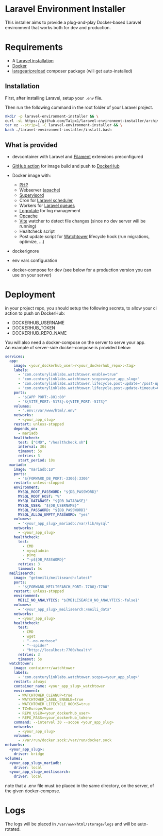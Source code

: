 # Laravel Environment Installer

This installer aims to provide a plug-and-play Docker-based Laravel environment that works both for dev and production.

# Requirements

- A [Laravel installation](https://laravel.com/docs/installation)
- [Docker](https://www.docker.com/)
- [laragear/preload](https://github.com/Laragear/Preload) composer package (will get auto-installed)

## Installation

First, after installing Laravel, setup your `.env` file.

Then run the following command in the root folder of your Laravel project.

```bash
mkdir -p laravel-environment-installer && \
curl -sL https://github.com/Talpx1/laravel-environment-installer/archive/refs/heads/main.tar.gz | \
tar xz --strip=1 -C laravel-environment-installer && \
bash ./laravel-environment-installer/install.bash
```

## What is provided

- devcontainer with Laravel and [Filament](https://filamentphp.com/) extensions preconfigured
- [GitHub action](https://github.com/features/actions) for image build and push to [DockerHub](https://hub.docker.com/)
- Docker image with:

  - [PHP](https://www.php.net/)
  - Webserver ([apache](https://httpd.apache.org/))
  - [Supervisord](https://supervisord.org/)
  - Cron for [Laravel scheduler](https://laravel.com/docs/12.x/scheduling#running-the-scheduler)
  - Workers for [Laravel queues](https://laravel.com/docs/queues#supervisor-configuration)
  - [Logrotate](https://linux.die.net/man/8/logrotate) for log management
  - [Opcache](https://www.php.net/manual/it/book.opcache.php)
  - [Vite](https://vite.dev/) watcher to detect file changes (since no dev server will be running)
  - Healtcheck script
  - Post update script for [Watchtower](https://containrrr.dev/watchtower/) lifecycle hook (run migrations, optimize, ...)

- dockerignore
- env vars configuration
- docker-compose for dev (see below for a production version you can use on your server)

# Deployment

in your project repo, you should setup the following secrets, to allow your ci action to push on DockerHub:

- DOCKERHUB_USERNAME
- DOCKERHUB_TOKEN
- DOCKERHUB_REPO_NAME

You will also need a docker-compose on the server to serve your app.  
An example of server-side docker-compose is provided below:

```yaml
services:
  app:
    image: <your_dockerhub_user>/<your_dockerhub_repo>:<tag>
    labels:
      - "com.centurylinklabs.watchtower.enable=true"
      - "com.centurylinklabs.watchtower.scope=<your_app_slug>"
      - "com.centurylinklabs.watchtower.lifecycle.post-update='/post-update.sh'"
      - "com.centurylinklabs.watchtower.lifecycle.post-update-timeout=0"
    ports:
      - "${APP_PORT:-80}:80"
      - "${VITE_PORT:-5173}:${VITE_PORT:-5173}"
    volumes:
      - ".env:/var/www/html/.env"
    networks:
      - <your_app_slug>
    restart: unless-stopped
    depends_on:
      - mariadb
    healthcheck:
      test: ["CMD", "/healthcheck.sh"]
      interval: 30s
      timeout: 5s
      retries: 3
      start_period: 10s
  mariadb:
    image: "mariadb:10"
    ports:
      - "${FORWARD_DB_PORT:-3306}:3306"
    restart: unless-stopped
    environment:
      MYSQL_ROOT_PASSWORD: "${DB_PASSWORD}"
      MYSQL_ROOT_HOST: "%"
      MYSQL_DATABASE: "${DB_DATABASE}"
      MYSQL_USER: "${DB_USERNAME}"
      MYSQL_PASSWORD: "${DB_PASSWORD}"
      MYSQL_ALLOW_EMPTY_PASSWORD: "yes"
    volumes:
      - "<your_app_slug>_mariadb:/var/lib/mysql"
    networks:
      - <your_app_slug>
    healthcheck:
      test:
        - CMD
        - mysqladmin
        - ping
        - "-p${DB_PASSWORD}"
      retries: 3
      timeout: 5s
  meilisearch:
    image: "getmeili/meilisearch:latest"
    ports:
      - "${FORWARD_MEILISEARCH_PORT:-7700}:7700"
    restart: unless-stopped
    environment:
      MEILI_NO_ANALYTICS: "${MEILISEARCH_NO_ANALYTICS:-false}"
    volumes:
      - "<your_app_slug>_meilisearch:/meili_data"
    networks:
      - <your_app_slug>
    healthcheck:
      test:
        - CMD
        - wget
        - "--no-verbose"
        - "--spider"
        - "http://localhost:7700/health"
      retries: 3
      timeout: 5s
  watchtower:
    image: containrrr/watchtower
    labels:
      - "com.centurylinklabs.watchtower.scope=<your_app_slug>"
    restart: always
    container_name: <your_app_slug>_watchtower
    environment:
      - WATCHTOWER_CLEANUP=true
      - WATCHTOWER_LABEL_ENABLE=true
      - WATCHTOWER_LIFECYCLE_HOOKS=true
      - TZ=Europe/Rome
      - REPO_USER=<your_dockerhub_user>
      - REPO_PASS=<your_dockerhub_token>
    command: --interval 30 --scope <your_app_slug>
    networks:
      - <your_app_slug>
    volumes:
      - /var/run/docker.sock:/var/run/docker.sock
networks:
  <your_app_slug>:
    driver: bridge
volumes:
  <your_app_slug>_mariadb:
    driver: local
  <your_app_slug>_meilisearch:
    driver: local
```

note that a .env file must be placed in the same directory, on the server, of the given docker-compose.

# Logs

The logs will be placed in `/var/www/html/storage/logs` and will be auto-rotated.

